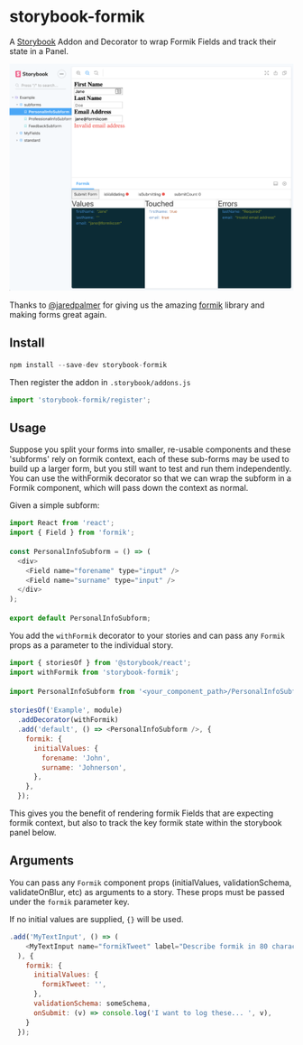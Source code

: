 # storybook-formik

A [Storybook](https://storybook.js.org/) Addon and Decorator to wrap Formik Fields and track their state in a Panel.

![example screenshot](./screen-app.png)

Thanks to [@jaredpalmer](https://jaredpalmer.com/) for giving us the amazing [formik](https://github.com/jaredpalmer/formik) library and making forms great again.

## Install

```js
npm install --save-dev storybook-formik
```

Then register the addon in `.storybook/addons.js`

```js
import 'storybook-formik/register';
```

## Usage

Suppose you split your forms into smaller, re-usable components and these 'subforms' rely on formik context, each of these
sub-forms may be used to build up a larger form, but you still want to test and run them independently. You can use the withFormik
decorator so that we can wrap the subform in a Formik component, which will pass down the context as normal.

Given a simple subform:

```js
import React from 'react';
import { Field } from 'formik';

const PersonalInfoSubform = () => (
  <div>
    <Field name="forename" type="input" />
    <Field name="surname" type="input" />
  </div>
);

export default PersonalInfoSubform;
```

You add the `withFormik` decorator to your stories and can pass any `Formik` props as a parameter to the individual story.

```js
import { storiesOf } from '@storybook/react';
import withFormik from 'storybook-formik';

import PersonalInfoSubform from '<your_component_path>/PersonalInfoSubform';

storiesOf('Example', module)
  .addDecorator(withFormik)
  .add('default', () => <PersonalInfoSubform />, {
    formik: {
      initialValues: {
        forename: 'John',
        surname: 'Johnerson',
      },
    },
  });
```

This gives you the benefit of rendering formik Fields that are expecting formik context, but also to track the key formik state
within the storybook panel below.

## Arguments

You can pass any `Formik` component props (initialValues, validationSchema, validateOnBlur, etc) as arguments to a story.
These props must be passed under the `formik` parameter key.

If no initial values are supplied, `{}` will be used.

```js
.add('MyTextInput', () => (
    <MyTextInput name="formikTweet" label="Describe formik in 80 characters" placeholder="I love formik because..." />
  ), {
    formik: {
      initialValues: {
        formikTweet: '',
      },
      validationSchema: someSchema,
      onSubmit: (v) => console.log('I want to log these... ', v),
    }
  });
```
